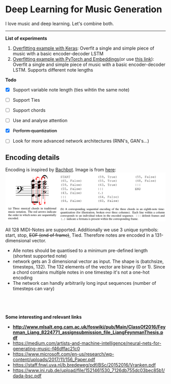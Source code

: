 # Deep Learning for Music Generation
I love music and deep learning. Let's combine both.

---
**List of experiments**
1. [Overfitting example with Keras](01_Overfitting_Simple_Song.ipynb): Overfit a single and simple piece of music with a basic encoder-decoder LSTM
2. [Overfitting example with PyTorch and Embeddings](https://nbviewer.jupyter.org/github/sorgmi/deeplearning_music_generation/blob/master/02_Overfitting_PyTorch_Embeddings.ipynb)(or use [this link](02_Overfitting_PyTorch_Embeddings.ipynb)): Overfit a single and simple piece of music with a basic encoder-decoder LSTM. Supports different note lengths



**Todo**
- [x] Support variable note length (ties wihtin the same note)
- [ ] Support Ties
- [ ] Support chords
- [ ] Use and analyse attention
- [x] ~~Perform quantization~~
- [ ] Look for more advanced network architectures (RNN's, GAN's...)


## Encoding details
Encoding is inspired by [Bachbot](https://github.com/feynmanliang/bachbot). Image is from [here](https://www.microsoft.com/en-us/research/wp-content/uploads/2017/11/156_Paper.pdf): 
![Encoding from Bachbot](images/bachbot_encoding.PNG)

All 128 MIDI-Notes are supported. Additionally we use 3 unique symbols: start, stop, ~~EOF (end of frame)~~, Tied. Therefore notes are encoded in a 131-dimensional vector.

* Alle notes should be quantised to a minimum pre-defined length (shortest supported note)
* network gets an 3 dimensional vector as input. The shape is (batchsize, timesteps, 132). The 132 elements of the vector are binary (0 or 1). Since a chord contains multiple notes in one timestep it's not a one-hot encoding
* The network can handly arbitrarily long input sequences (number of timesteps can vary)



&nbsp;
---
**Some interesting and relevant links**
* **http://www.mlsalt.eng.cam.ac.uk/foswiki/pub/Main/ClassOf2016/Feynman_Liang_8224771_assignsubmission_file_LiangFeynmanThesis.pdf**
* https://medium.com/artists-and-machine-intelligence/neural-nets-for-generating-music-f46dffac21c0
* https://www.microsoft.com/en-us/research/wp-content/uploads/2017/11/156_Paper.pdf
* https://staff.fnwi.uva.nl/b.bredeweg/pdf/BSc/20152016/Vranken.pdf
* https://www.ini.rub.de/upload/file/1521461530_7126db755dc03bec85b1/dada-bsc.pdf